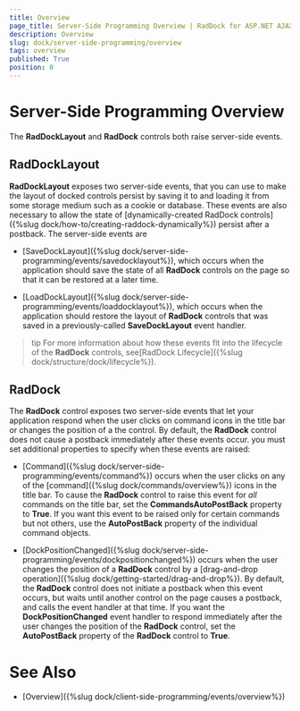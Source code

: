 ```yaml
---
title: Overview
page_title: Server-Side Programming Overview | RadDock for ASP.NET AJAX Documentation
description: Overview
slug: dock/server-side-programming/overview
tags: overview
published: True
position: 0
---
```


# Server-Side Programming Overview



The **RadDockLayout** and **RadDock** controls both raise server-side events.

## RadDockLayout

**RadDockLayout** exposes two server-side events, that you can use to make the layout of docked controls persist by saving it to and loading it from some storage medium such as a cookie or database. These events are also necessary to allow the state of [dynamically-created RadDock controls]({%slug dock/how-to/creating-raddock-dynamically%}) persist after a postback. The server-side events are

* [SaveDockLayout]({%slug dock/server-side-programming/events/savedocklayout%}), which occurs when the application should save the state of all **RadDock** controls on the page so that it can be restored at a later time.

* [LoadDockLayout]({%slug dock/server-side-programming/events/loaddocklayout%}), which occurs when the application should restore the layout of **RadDock** controls that was saved in a previously-called **SaveDockLayout** event handler.

>tip For more information about how these events fit into the lifecycle of the **RadDock** controls, see[RadDock Lifecycle]({%slug dock/structure/dock/lifecycle%}).
>


## RadDock

The **RadDock** control exposes two server-side events that let your application respond when the user clicks on command icons in the title bar or changes the position of a the control. By default, the **RadDock** control does not cause a postback immediately after these events occur. you must set additional properties to specify when these events are raised:

* [Command]({%slug dock/server-side-programming/events/command%}) occurs when the user clicks on any of the [command]({%slug dock/commands/overview%}) icons in the title bar. To cause the **RadDock** control to raise this event for *all* commands on the title bar, set the **CommandsAutoPostBack** property to **True**. If you want this event to be raised only for certain commands but not others, use the **AutoPostBack** property of the individual command objects.

* [DockPositionChanged]({%slug dock/server-side-programming/events/dockpositionchanged%}) occurs when the user changes the position of a **RadDock** control by a [drag-and-drop operation]({%slug dock/getting-started/drag-and-drop%}). By default, the **RadDock** control does not initiate a postback when this event occurs, but waits until another control on the page causes a postback, and calls the event handler at that time. If you want the **DockPositionChanged** event handler to respond immediately after the user changes the position of the **RadDock** control, set the **AutoPostBack** property of the **RadDock** control to **True**.

# See Also

 * [Overview]({%slug dock/client-side-programming/events/overview%})
